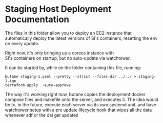 # Staging Host Deployment Documentation

The files in this folder allow you to deploy an EC2
instance that automatically deploy the latest versions
of SI's containers, resetting the env on every update.

Right now, it's only bringing up a coreos instance with  
SI's containers on startup, but no auto-update via watchtower.

It can be started by, while on the folder containing this file,
running:

```
butane staging-1.yaml --pretty --strict --files-dir ../../ > staging-1.ign
terraform apply  -auto-approve
```

The way it's working right now, butane copies the deployment
docker compose files and makefile onto the server,
and executes it. The idea would be to, in the future,
execute each server via its own systemd unit, and have
watchtower setup with a pre update
[lifecycle hook](https://containrrr.dev/watchtower/lifecycle-hooks/)
that wipes all the data whenever sdf or the dal get updated